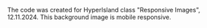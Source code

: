 The code was created for HyperIsland class "Responsive Images", 12.11.2024. This background image is mobile responsive.
